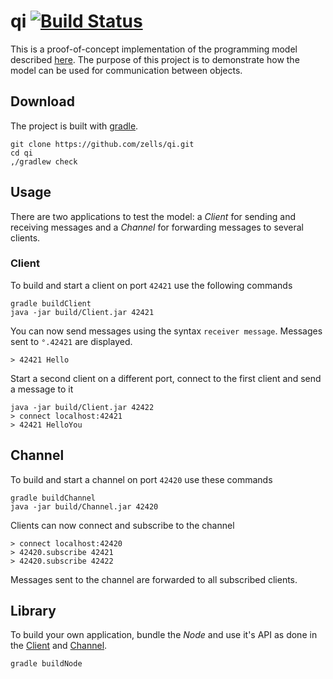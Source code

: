 # qi [![Build Status](https://travis-ci.org/zells/qi.svg?branch=master)](https://travis-ci.org/zells/qi)

This is a proof-of-concept implementation of the programming model described [here][blog]. The purpose of this project is to demonstrate how the model can be used for communication between objects.

[blog]: http://blog.rtens.org/a-unified-computing-model.html


## Download

The project is built with [gradle].

    git clone https://github.com/zells/qi.git
    cd qi
    ,/gradlew check

[gradle]: https://gradle.org/


## Usage

There are two applications to test the model: a *Client* for sending and receiving messages and a *Channel* for forwarding messages to several clients.

### Client

To build and start a client on port `42421` use the following commands

    gradle buildClient
    java -jar build/Client.jar 42421

You can now send messages using the syntax `receiver message`. Messages sent to `°.42421` are displayed.

    > 42421 Hello

Start a second client on a different port, connect to the first client and send a message to it

    java -jar build/Client.jar 42422
    > connect localhost:42421
    > 42421 HelloYou

## Channel

To build and start a channel on port `42420` use these commands

    gradle buildChannel
    java -jar build/Channel.jar 42420

Clients can now connect and subscribe to the channel

    > connect localhost:42420
    > 42420.subscribe 42421
    > 42420.subscribe 42422

Messages sent to the channel are forwarded to all subscribed clients.

## Library

To build your own application, bundle the *Node* and use it's API as done in the [Client] and [Channel].

    gradle buildNode

[Client]: https://github.com/zells/qi/blob/master/apps/src/main/java/org/zells/qi/apps/Client.java
[Channel]: https://github.com/zells/qi/blob/master/apps/src/main/java/org/zells/qi/apps/Channel.java